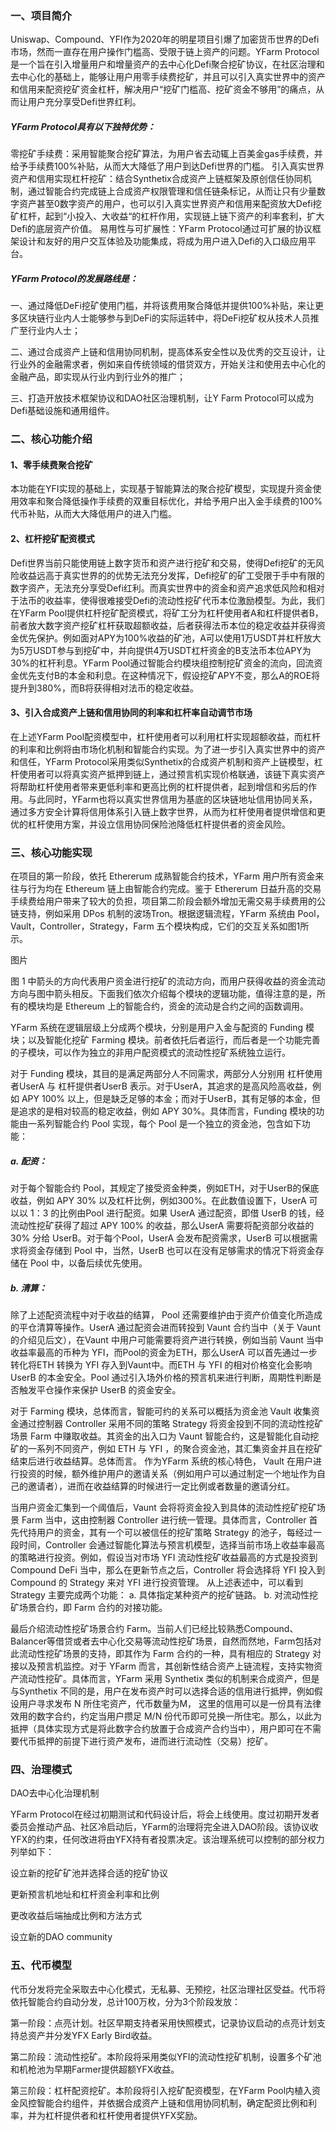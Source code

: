 
### 一、项目简介
Uniswap、Compound、YFI作为2020年的明星项目引爆了加密货币世界的Defi市场，然而一直存在用户操作门槛高、受限于链上资产的问题。YFarm Protocol是一个旨在引入增量用户和增量资产的去中心化Defi聚合挖矿协议，在社区治理和去中心化的基础上，能够让用户用零手续费挖矿，并且可以引入真实世界中的资产和信用来配资挖矿资金杠杆，解决用户“挖矿门槛高、挖矿资金不够用”的痛点，从而让用户充分享受Defi世界红利。

##### YFarm Protocol具有以下独特优势：

零挖矿手续费：采用智能聚合挖矿算法，为用户省去动辄上百美金gas手续费，并给予手续费100%补贴，从而大大降低了用户到达Defi世界的门槛。
引入真实世界资产和信用实现杠杆挖矿：结合Synthetix合成资产上链框架及原创信任协同机制，通过智能合约完成链上合成资产权限管理和信任链条标记，从而让只有少量数字资产甚至0数字资产的用户，也可以引入真实世界资产和信用来配资放大Defi挖矿杠杆，起到“小投入、大收益“的杠杆作用，实现链上链下资产的利率套利，扩大Defi的底层资产价值。
易用性与可扩展性：YFarm Protocol通过可扩展的协议框架设计和友好的用户交互体验及功能集成，将成为用户进入Defi的入口级应用平台。

##### YFarm Protocol的发展路线是：

一、通过降低DeFi挖矿使用门槛，并将该费用聚合降低并提供100%补贴，来让更多区块链行业内人士能够参与到DeFi的实际运转中，将DeFi挖矿权从技术人员推广至行业内人士；

二、通过合成资产上链和信用协同机制，提高体系安全性以及优秀的交互设计，让行业外的金融需求者，例如来自传统领域的借贷双方，开始关注和使用去中心化的金融产品，即实现从行业内到行业外的推广；

三、打造开放技术框架协议和DAO社区治理机制，让Y Farm Protocol可以成为Defi基础设施和通用组件。


### 二、核心功能介绍
#### 1、零手续费聚合挖矿
本功能在YFI实现的基础上，实现基于智能算法的聚合挖矿模型，实现提升资金使用效率和聚合降低操作手续费的双重目标优化，并给予用户出入金手续费的100%代币补贴，从而大大降低用户的进入门槛。

#### 2、杠杆挖矿配资模式
Defi世界当前只能使用链上数字货币和资产进行挖矿和交易，使得Defi挖矿的无风险收益远高于真实世界的的优势无法充分发挥，Defi挖矿的矿工受限于手中有限的数字资产，无法充分享受Defi红利。而真实世界中的资金和资产追求低风险和相对于法币的收益率，使得很难接受Defi的流动性挖矿代币本位激励模型。为此，我们在YFarm Pool提供杠杆挖矿配资模式，将矿工分为杠杆使用者A和杠杆提供者B，前者放大数字资产挖矿杠杆获取超额收益，后者获得法币本位的稳定收益并获得资金优先保护。例如面对APY为100%收益的矿池，A可以使用1万USDT并杠杆放大为5万USDT参与到挖矿中，并向提供4万USDT杠杆资金的B支法币本位APY为30%的杠杆利息。YFarm Pool通过智能合约模块组控制挖矿资金的流向，回流资金优先支付B的本金和利息。在这种情况下，假设挖矿APY不变，那么A的ROE将提升到380%，而B将获得相对法币的稳定收益。

#### 3、引入合成资产上链和信用协同的利率和杠杆率自动调节市场
在上述YFarm Pool配资模型中，杠杆使用者可以利用杠杆实现超额收益，而杠杆的利率和比例将由市场化机制和智能合约实现。为了进一步引入真实世界中的资产和信任，YFarm Protocol采用类似Synthetix的合成资产机制和资产上链模型，杠杆使用者可以将真实资产抵押到链上，通过预言机实现价格联通，该链下真实资产将帮助杠杆使用者带来更低利率和更高比例的杠杆提供者，起到增信和劣后的作用。与此同时，YFarm也将以真实世界信用为基底的区块链地址信用协同关系，通过多方安全计算将信用体系引入链上数字世界，从而为杠杆使用者提供增信和更优的杠杆使用方案，并设立信用协同保险池降低杠杆提供者的资金风险。



### 三、核心功能实现
在项目的第一阶段，依托 Ethererum 成熟智能合约技术，YFarm 用户所有资金来往与行为均在 Ethereum 链上由智能合约完成。鉴于 Ethererum 日益升高的交易手续费给用户带来了较大的负担，项目第二阶段会额外增加无需交易手续费用的公链支持，例如采用 DPos 机制的波场Tron。根据逻辑流程，YFarm 系统由 Pool，Vault，Controller，Strategy，Farm 五个模块构成，它们的交互关系如图1所示。

图片


图 1 中箭头的方向代表用户资金进行挖矿的流动方向，而用户获得收益的资金流动方向与图中箭头相反。下面我们依次介绍每个模块的逻辑功能，值得注意的是，所有的模块均是 Ethereum 上的智能合约，资金的流动是合约之间的函数调用。

YFarm 系统在逻辑层级上分成两个模块，分别是用户入金与配资的 Funding 模块；以及智能化挖矿 Farming 模块。前者依托后者运行，而后者是一个功能完善的子模块，可以作为独立的非用户配资模式的流动性挖矿系统独立运行。

对于 Funding 模块，其目的是满足两部分人不同需求，两部分人分别用 杠杆使用者UserA 与 杠杆提供者UserB 表示。对于UserA，其追求的是高风险高收益，例如 APY 100% 以上，但是缺乏足够的本金；而对于UserB，其有足够的本金，但是追求的是相对较高的稳定收益，例如 APY 30%。具体而言，Funding 模块的功能由一系列智能合约 Pool 实现，每个 Pool 是一个独立的资金池，包含如下功能：
##### a. 配资： 
   对于每个智能合约 Pool，其规定了接受资金种类，例如ETH，对于UserB的保底收益，例如 APY 30% 以及杠杆比例，例如300%。在此数值设置下，UserA 可以以 1：3 的比例由Pool 进行配资。如果 UserA 通过配资，即借 UserB 的钱，经流动性挖矿获得了超过 APY 100% 的收益，那么UserA 需要将配资部分收益的 30% 分给 UserB。对于每个Pool，UserA 会发布配资需求，UserB 可以根据需求将资金存储到 Pool 中，当然，UserB 也可以在没有足够需求的情况下将资金存储在 Pool 中，以备后续优先使用。

##### b. 清算：
   除了上述配资流程中对于收益的结算， Pool 还需要维护由于资产价值变化所造成的平仓清算等操作。UserA 通过配资会进而转投到 Vaunt 合约当中（关于 Vaunt 的介绍见后文），在Vaunt 中用户可能需要将资产进行转换，例如当前 Vaunt 当中收益率最高的币种为 YFI，而Pool的资金为ETH，那么UserA 可以首先通过一步转化将ETH 转换为 YFI 存入到Vaunt中。而ETH 与 YFI 的相对价格变化会影响 UserB 的本金安全。Pool 通过引入场外价格的预言机来进行判断，周期性判断是否触发平仓操作来保护 UserB 的资金安全。

对于 Farming 模块，总体而言，智能可约的关系可以概括为资金池 Vault 收集资金通过控制器 Controller 采用不同的策略 Strategy 将资金投到不同的流动性挖矿场景 Farm 中赚取收益。其资金的出入口为 Vaunt 智能合约，这是智能化自动挖矿的一系列不同资产，例如 ETH 与 YFI ，的聚合资金池，其汇集资金并且在挖矿结束后进行收益结算。总体而言。 作为YFarm 系统的核心特色， Vault 在用户进行投资的时候，额外维护用户的邀请关系（例如用户可以通过制定一个地址作为自己的邀请者），进而在收益结算的时候进行一定比例或者数量的邀请分红。

当用户资金汇集到一个阈值后，Vaunt 会将将资金投入到具体的流动性挖矿挖矿场景 Farm 当中，这由控制器 Controller 进行统一管理。具体而言，Controller 首先代持用户的资金，其有一个可以被信任的挖矿策略 Strategy 的池子，每经过一段时间，Controller 会通过智能化算法与预言机模型，选择当前市场上收益率最高的策略进行投资。例如，假设当对市场 YFI 流动性挖矿收益最高的方式是投资到 Compound DeFi 当中，那么在更新节点之后，Controller 将会选择将 YFI 投入到 Compound 的 Strategy 来对 YFI 进行投资管理。 从上述表述中，可以看到 Strategy 主要完成两个功能：
a. 具体指定某种资产的挖矿链路。
b. 对流动性挖矿场景合约，即 Farm 合约的对接功能。

最后介绍流动性挖矿场景合约 Farm。当前人们已经比较熟悉Compound、Balancer等借贷或者去中心化交易等流动性挖矿场景，自然而然地，Farm包括对此流动性挖矿场景的支持，即其作为 Farm 合约的一种，具有相应的 Strategy 对接以及预言机监控。对于 YFarm 而言，其创新性结合资产上链流程，支持实物资产流动性挖矿。具体而言，YFarm 采用 Synthetix 类似的机制来合成资产，但是与Synthetix 不同的是，用户在发布资产时可以选择合适的信用进行抵押，例如假设用户寻求发布 N 所住宅资产，代币数量为M， 这里的信用可以是一份具有法律效用的数字合约，约定当用户攒足 M/N 份代币即可兑换一所住宅。那么，以此为抵押（具体实现方式是将此数字合约放置于合成资产合约当中），用户即可在不需要代币抵押的前提下进行资产发布，进而进行流动性（交易）挖矿。


### 四、治理模式
DAO去中心化治理机制

YFarm Protocol在经过初期测试和代码设计后，将会上线使用。度过初期开发者委员会推动产品、社区冷启动后，YFarm的治理将完全进入DAO阶段。该协议收YFX的约束，任何改进将由YFX持有者投票决定。该治理系统可以控制的部分权力列举如下：

设立新的挖矿矿池并选择合适的挖矿协议

更新预言机地址和杠杆资金利率和比例

更改收益后端抽成比例和方法方式

设立新的DAO community


### 五、代币模型
代币分发将完全采取去中心化模式，无私募、无预挖，社区治理社区受益。代币将依托智能合约自动分发，总计100万枚，分为3个阶段发放：

第一阶段：点亮计划。社区早期支持者采用快照模式，记录协议启动的点亮计划支持总资产并分发YFX Early Bird收益。

第二阶段：流动性挖矿。本阶段将采用类似YFI的流动性挖矿机制，设置多个矿池和机枪池为早期Farmer提供超额YFX收益。

第三阶段：杠杆配资挖矿。本阶段将引入挖矿配资模型，在YFarm Pool内植入资金风控智能合约组件，并依据合成资产上链和信用协同机制，确定配资比例和利率，并为杠杆提供者和杠杆使用者提供YFX奖励。
